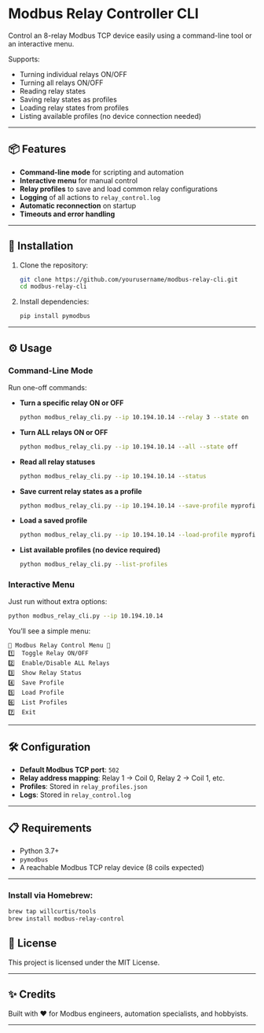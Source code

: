 # Modbus Relay Controller CLI

Control an 8-relay Modbus TCP device easily using a command-line tool or an interactive menu.

Supports:
- Turning individual relays ON/OFF
- Turning all relays ON/OFF
- Reading relay states
- Saving relay states as profiles
- Loading relay states from profiles
- Listing available profiles (no device connection needed)

---

## 📦 Features

- **Command-line mode** for scripting and automation
- **Interactive menu** for manual control
- **Relay profiles** to save and load common relay configurations
- **Logging** of all actions to `relay_control.log`
- **Automatic reconnection** on startup
- **Timeouts and error handling**

---

## 🚀 Installation

1. Clone the repository:
   ```bash
   git clone https://github.com/yourusername/modbus-relay-cli.git
   cd modbus-relay-cli
   ```

2. Install dependencies:
   ```bash
   pip install pymodbus
   ```

---

## ⚙️ Usage

### Command-Line Mode

Run one-off commands:

- **Turn a specific relay ON or OFF**
  ```bash
  python modbus_relay_cli.py --ip 10.194.10.14 --relay 3 --state on
  ```

- **Turn ALL relays ON or OFF**
  ```bash
  python modbus_relay_cli.py --ip 10.194.10.14 --all --state off
  ```

- **Read all relay statuses**
  ```bash
  python modbus_relay_cli.py --ip 10.194.10.14 --status
  ```

- **Save current relay states as a profile**
  ```bash
  python modbus_relay_cli.py --ip 10.194.10.14 --save-profile myprofile
  ```

- **Load a saved profile**
  ```bash
  python modbus_relay_cli.py --ip 10.194.10.14 --load-profile myprofile
  ```

- **List available profiles (no device required)**
  ```bash
  python modbus_relay_cli.py --list-profiles
  ```


### Interactive Menu

Just run without extra options:

```bash
python modbus_relay_cli.py --ip 10.194.10.14
```

You’ll see a simple menu:
```
🔹 Modbus Relay Control Menu 🔹
1️⃣  Toggle Relay ON/OFF
2️⃣  Enable/Disable ALL Relays
3️⃣  Show Relay Status
4️⃣  Save Profile
5️⃣  Load Profile
6️⃣  List Profiles
7️⃣  Exit
```

---

## 🛠 Configuration

- **Default Modbus TCP port**: `502`
- **Relay address mapping**: Relay 1 → Coil 0, Relay 2 → Coil 1, etc.
- **Profiles**: Stored in `relay_profiles.json`
- **Logs**: Stored in `relay_control.log`

---

## 📋 Requirements

- Python 3.7+
- `pymodbus`
- A reachable Modbus TCP relay device (8 coils expected)

---

### Install via Homebrew:

```bash
brew tap willcurtis/tools
brew install modbus-relay-control
```

## 📜 License

This project is licensed under the MIT License.

---

## ✨ Credits

Built with ❤️ for Modbus engineers, automation specialists, and hobbyists.

---

